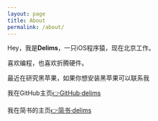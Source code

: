 ```yaml
---
layout: page
title: About
permalink: /about/
---
```


Hey，我是<strong>Delims</strong>，一只iOS程序猿，现在北京工作。

喜欢编程，也喜欢折腾硬件。

最近在研究黑苹果，如果你想安装黑苹果可以联系我

我在GitHub主页<a href="https://github.com/delims">👉GitHub·delims</a><br>

我在简书的主页<a href="https://www.jianshu.com/u/49e2b2068abd">👉简书·delims</a>
